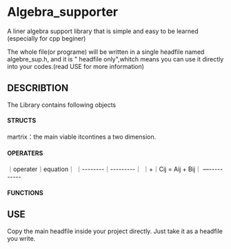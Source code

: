 # Algebra_supporter
A liner algebra support library that is simple and easy to be learned (especially for cpp beginer)

The whole file(or programe) will be written in a single headfile named algebre_sup.h, and it is " headfile only",whitch means you can use it directly into your codes.(read USE for more information)
## DESCRIBTION
The Library contains following objects
#### STRUCTS
martrix：the main viable itcontines a two dimension. 

#### OPERATERS
｜operater｜equation｜
｜--------｜---------｜
｜+｜Cij = Aij + Bij｜
—----------

#### FUNCTIONS

## USE
Copy the main headfile inside your project directly. Just take it as a headfile you write.

